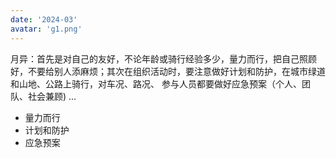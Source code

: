 ```yaml
---
date: '2024-03'
avatar: 'g1.png'
---
```


月异：首先是对自己的友好，不论年龄或骑行经验多少，量力而行，把自己照顾好，不要给别人添麻烦；其次在组织活动时，要注意做好计划和防护，在城市绿道和山地、公路上骑行，对车况、路况、 参与人员都要做好应急预案（个人、团队、社会兼顾) ...



- 量力而行
- 计划和防护
- 应急预案